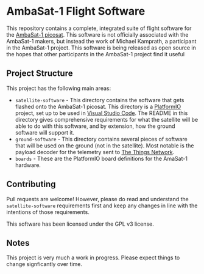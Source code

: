# AmbaSat-1 Flight Software
This repository contains a complete, integrated suite of flight software for the [AmbaSat-1 picosat](https://ambasat.com). This software is not officially associated with the AmbaSat-1 makers, but instead the work of Michael Kamprath, a participant in the AmbaSat-1 project. This software is being released as open source in the hopes that other participants in the AmbaSat-1 project find it useful

## Project Structure
This project has the following main areas:
* `satellite-software` - This directory contains the software that gets flashed onto the AmbaSat-1 picosat. This directory is a [PlatformIO](https://platformio.org) project, set up to be used in [Visual Studio Code](https://code.visualstudio.com). The README in this directory gives comprehensive requirements for what the satellite will be able to do with this software, and by extension, how the ground software will support it.
* `ground-software` - This directory contains several pieces of software that will be used on the ground (not in the satellite). Most notable is the payload decoder for the telemetry sent to [The Things Network](https://www.thethingsnetwork.org).
* `boards` - These are the PlatformIO board definitions for the AmaSat-1 hardware. 

## Contributing
Pull requests are welcome! However, please do read and understand the `satellite-software` requirements first and keep any changes in line with the intentions of those requirements. 

This software has been licensed under the GPL v3 license.

## Notes
This project is very much a work in progress. Please expect things to change signficantly over time.